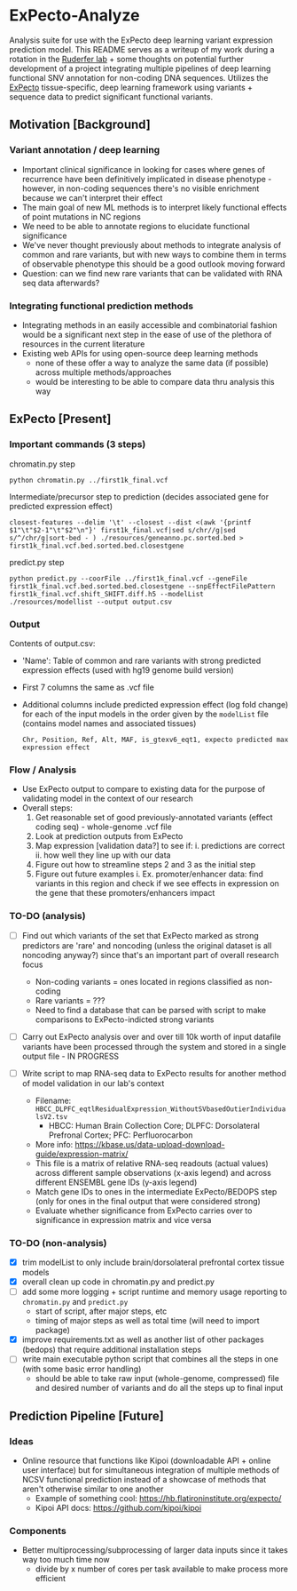 # ExPecto-Analyze

Analysis suite for use with the ExPecto deep learning variant expression prediction model. This README serves as a writeup of my work during a rotation in the [Ruderfer lab](https://github.com/RuderferLab) + some thoughts on potential further development of a project integrating multiple pipelines of deep learning functional SNV annotation for non-coding DNA sequences. Utilizes the [ExPecto](https://github.com/functionlab/expecto) tissue-specific, deep learning framework using variants + sequence data to predict significant functional variants. 


## Motivation [Background]

### Variant annotation / deep learning

- Important clinical significance in looking for cases where genes of recurrence have been definitively implicated in disease phenotype - however, in non-coding sequences there's no visible enrichment because we can't interpret their effect
- The main goal of new ML methods is to interpret likely functional effects of point mutations in NC regions
- We need to be able to annotate regions to elucidate functional significance
- We've never thought previously about methods to integrate analysis of common and rare variants, but with new ways to combine them in terms of observable phenotype this should be a good outlook moving forward
- Question: can we find new rare variants that can be validated with RNA seq data afterwards?

### Integrating functional prediction methods

- Integrating methods in an easily accessible and combinatorial fashion would be a significant next step in the ease of use of the plethora of resources in the current literature
- Existing web APIs for using open-source deep learning methods
    - none of these offer a way to analyze the same data (if possible) across multiple methods/approaches
    - would be interesting to be able to compare data thru analysis this way


## ExPecto [Present]

### Important commands (3 steps)

chromatin.py step

```
python chromatin.py ../first1k_final.vcf
```

Intermediate/precursor step to prediction (decides associated gene for predicted expression effect)

```
closest-features --delim '\t' --closest --dist <(awk '{printf $1"\t"$2-1"\t"$2"\n"}' first1k_final.vcf|sed s/chr//g|sed s/^/chr/g|sort-bed - ) ./resources/geneanno.pc.sorted.bed > first1k_final.vcf.bed.sorted.bed.closestgene
```

predict.py step

```
python predict.py --coorFile ../first1k_final.vcf --geneFile first1k_final.vcf.bed.sorted.bed.closestgene --snpEffectFilePattern first1k_final.vcf.shift_SHIFT.diff.h5 --modelList ./resources/modellist --output output.csv
```


### Output

Contents of output.csv:

- 'Name': Table of common and rare variants with strong predicted expression effects (used with hg19 genome build version)
- First 7 columns the same as .vcf file
- Additional columns include predicted expression effect (log fold change) for each of the input models in the order given by the `modelList` file (contains model names and associated tissues)

    `Chr, Position, Ref, Alt, MAF, is_gtexv6_eqt1, expecto predicted max expression effect`


### Flow / Analysis

- Use ExPecto output to compare to existing data for the purpose of validating model in the context of our research
- Overall steps: 
	1. Get reasonable set of good previously-annotated variants (effect coding seq) - whole-genome .vcf file
	2. Look at prediction outputs from ExPecto 
	3. Map expression [validation data?] to see if:
		i.  predictions are correct
		ii. how well they line up with our data
	4. Figure out how to streamline steps 2 and 3 as the initial step
	5. Figure out future examples
        i. Ex. promoter/enhancer data: find variants in this region and check if we see effects in expression on the gene that these promoters/enhancers impact 


### TO-DO (analysis)

- [ ] Find out which variants of the set that ExPecto marked as strong predictors are 'rare' and noncoding (unless the original dataset is all noncoding anyway?) since that's an important part of overall research focus
	- Non-coding variants = ones located in regions classified as non-coding
	- Rare variants = ???
	- Need to find a database that can be parsed with script to make comparisons to ExPecto-indicted strong variants

- [ ] Carry out ExPecto analysis over and over till 10k worth of input datafile variants have been processed through the system and stored in a single output file - IN PROGRESS

- [ ] Write script to map RNA-seq data to ExPecto results for another method of model validation in our lab's context
    - Filename: `HBCC_DLPFC_eqtlResidualExpression_WithoutSVbasedOutierIndividualsV2.tsv`
        - HBCC: Human Brain Collection Core; DLPFC: Dorsolateral Prefronal Cortex; PFC: Perfluorocarbon 
    - More info: https://kbase.us/data-upload-download-guide/expression-matrix/
    - This file is a matrix of relative RNA-seq readouts (actual values) across different sample observations (x-axis legend) and across different ENSEMBL gene IDs (y-axis legend)
    - Match gene IDs to ones in the intermediate ExPecto/BEDOPS step (only for ones in the final output that were considered strong)
    - Evaluate whether significance from ExPecto carries over to significance in expression matrix and vice versa

### TO-DO (non-analysis)

- [x] trim modelList to only include brain/dorsolateral prefrontal cortex tissue models
- [x] overall clean up code in chromatin.py and predict.py
- [ ] add some more logging + script runtime and memory usage reporting to `chromatin.py` and `predict.py`
    - start of script, after major steps, etc
    - timing of major steps as well as total time (will need to import package)
- [x] improve requirements.txt as well as another list of other packages (bedops) that require additional installation steps
- [ ] write main executable python script that combines all the steps in one (with some basic error handling)
    - should be able to take raw input (whole-genome, compressed) file and desired number of variants and do all the steps up to final input



## Prediction Pipeline [Future]

### Ideas

- Online resource that functions like Kipoi (downloadable API + online user interface) but for simultaneous integration of multiple methods of NCSV functional prediction instead of a showcase of methods that aren't otherwise similar to one another
    - Example of something cool: https://hb.flatironinstitute.org/expecto/ 
    - Kipoi API docs: https://github.com/kipoi/kipoi

### Components

- Better multiprocessing/subprocessing of larger data inputs since it takes way too much time now
    - divide by x number of cores per task available to make process more efficient